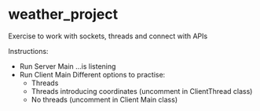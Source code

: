 # weather_project

Exercise to work with sockets, threads and connect with APIs

Instructions:
- Run Server Main
  ...is listening
- Run Client Main
  Different options to practise:
  - Threads
  - Threads introducing coordinates
    (uncomment in ClientThread class)
  - No threads
    (uncomment in Client Main class)
 

